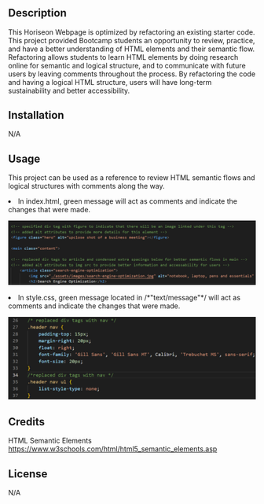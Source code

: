 # <Horiseon-Optimized-Search-Engine>

## Description
This Horiseon Webpage is optimized by refactoring an existing starter code. This project provided Bootcamp students an opportunity to review, practice, and have a better understanding of HTML elements and their semantic flow. Refactoring allows students to learn HTML elements by doing research online for semantic and logical structure, and to communicate with future users by leaving comments throughout the process. By refactoring the code and having a logical HTML structure, users will have long-term sustainability and better accessibility. 

## Installation
N/A

## Usage
This project can be used as a reference to review HTML semantic flows and logical structures with comments along the way. 

<li> In index.html, green message will act as comments and indicate the changes that were made. </li>

![alt=Descriptive-Comment-Example-Screenshot-Index](assets/images/Descriptive-Comment-Examples.png)
<li> In style.css, green message located in /*"text/message"*/ will act as comments and indicate the changes that were made. </li>

![alt=Descriptive-Comment-Example-Screenshot-Stylesheet](assets/images/Descriptive-Comment-Examples-Stylesheet.png)

## Credits
HTML Semantic Elements
https://www.w3schools.com/html/html5_semantic_elements.asp

## License
N/A



